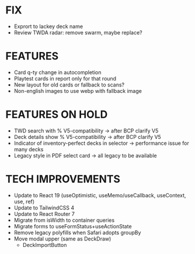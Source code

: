 # FIX
- Exprort to lackey deck name
- Review TWDA radar: remove swarm, maybe replace?

# FEATURES
- Card q-ty change in autocompletion
- Playtest cards in report only for that round
- New layout for old cards or fallback to scans?
- Non-english images to use webp with fallback image

# FEATURES ON HOLD
- TWD search with % V5-compatibility -> after BCP clarify V5
- Deck details show % V5-compatibility -> after BCP clarify V5
- Indicator of inventory-perfect decks in selector -> performance issue for many decks
- Legacy style in PDF select card -> all legacy to be available

# TECH IMPROVEMENTS
- Update to React 19 (useOptimistic, useMemo/useCallback, useContext, use, ref)
- Update to TailwindCSS 4
- Update to React Router 7
- Migrate from isWidth to container queries
- Migrate forms to useFormStatus+useActionState
- Remove legacy polyfills when Safari adopts groupBy
- Move modal upper (same as DeckDraw)
  - DeckImportButton
